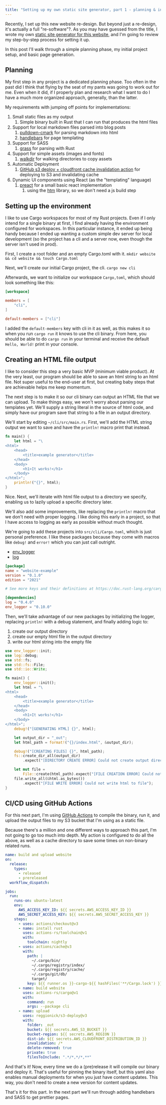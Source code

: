 ```yaml
---
title: "Setting up my own static site generator, part 1 - planning & initialization"
---
```

Recently, I set up this new website re-design. But beyond just a re-design, it's actually a full "re-software"?.
As you may have guessed from the title, I wrote my
own [static site generator for this website](https://github.com/sneakycrow/website), and I'm going to review my
step-by-step process for setting it up.

In this post I'll walk through a simple planning phase, my initial project setup, and basic page generation.

## Planning

My first step in any project is a dedicated planning phase. Too often in the past did I think that flying by the seat of
my pants was going to work out for me. Even when it did, if I properly plan and research what I want to do I have a much
more organized approach, generally, than the latter.

My requirements with jumping off points for implementations:

1. Small static files as my output
    1. Simple binary built in Rust that I can run that produces the html files
2. Support for local markdown files parsed into blog posts
    1. [pulldown-cmark](https://github.com/raphlinus/pulldown-cmark) for parsing markdown into html
    2. [handlebars](https://github.com/sunng87/handlebars-rust) for page templating
3. Support for SASS
    1. [grass](https://github.com/connorskees/grass) for parsing with Rust
4. Support for simple assets (images and fonts)
    1. [walkdir](https://github.com/BurntSushi/walkdir) for walking directories to copy assets
5. Automatic Deployment
    1. [GitHub s3 deploy + cloudfront cache invalidation action](https://github.com/Reggionick/s3-deploy) for deploying
       to S3 and invalidating cache
6. Dynamic UI components using React (as the "templating" language)
    1. [preact](https://preactjs.com/) for a small basic react implementation
        1. using the [htm](https://github.com/developit/htm) library, so we don't need a js build step

## Setting up the environment

I like to use Cargo workspaces for most of my Rust projects. Even if I only intend for a single binary at first, I find
already having the environment configured for workspaces. In this particular instance, it ended up being handy because I
ended up wanting a custom simple dev server for local development (so the project has a cli and a server now, even
though the server isn't used in prod).

First, I create a root folder and an empty Cargo.toml with it.
`mkdir website && cd website && touch Cargo.toml`

Next, we'll create our initial Cargo project, the cli.
`cargo new cli`

Afterwards, we want to initialize our workspace `Cargo,toml`, which should look something like this:

```toml
[workspace]

members = [
    "cli",
]

default-members = ["cli"]
```

I added the `default-members` key with cli in it as well, as this makes it so when you run `cargo run` it knows to use
the cli binary. From here, you should be able to do `cargo run` in your terminal and receive the default `Hello, World!`
print in your
console.

## Creating an HTML file output

I like to consider this step a very basic MVP (minimum viable product). At the very least, our program should be able to
save an html string to an html file. Not super useful to the end-user at first, but creating baby steps that are
achievable helps me keep momentum.

The next step is to make it so our cli binary can output an HTML file that we can upload. To make things easy, we won't
worry about parsing our templates yet. We'll supply a string literal in the source of html code, and simply have our
program save that string to a file in an output directory.

We'll start by editing `~/cli/src/main.rs`. First, we'll add the HTML string output we want to save and have
the `println!` macro print that instead.

```rust 
fn main() {
    let html = "\
<html>
    <head>
        <title>example generator</title>
    </head>
    <body>
        <h1>It works!</h1>
    </body>
</html>";
    println!("{}", html);
}
```

Nice. Next, we'll iterate with html file output to a directory we specify, enabling us to lazily upload a specific
directory later.

We'll also add some improvements, like replacing the `println!` macro that we don't need with proper logging. I like
doing this early in a project, so that I have access to logging as early as possible without much thought.

We're going to add these projects into `src/cli/Cargo.toml`, which is just personal preference. I like these packages
because they come with macros like `debug!` and `error!` which you can just call outright.

- [env_logger](https://github.com/rust-cli/env_logger/)
- [log](https://docs.rs/log/latest/log/)

```toml
[package]
name = "website-example"
version = "0.1.0"
edition = "2021"

# See more keys and their definitions at https://doc.rust-lang.org/cargo/reference/manifest.html

[dependencies]
log = "0.4.0"
env_logger = "0.10.0"
```

Then, we'll take advantage of our new packages by initializing the logger, replacing `println!` with a debug statement,
and finally adding logic to:

1. create our output directory
2. create our empty html file in the output directory
3. write our html string into the empty file

```rust 
use env_logger::init;
use log::debug;
use std::fs;
use std::fs::File;
use std::io::Write;

fn main() {
    env_logger::init();
    let html = "\
<html>
    <head>
        <title>example generator</title>
    </head>
    <body>
        <h1>It works!</h1>
    </body>
</html>";
    debug!("[GENERATING HTML] {}", html);

    let output_dir = "_out";
    let html_path = format!("{}/index.html", &output_dir);

    debug!("[CREATING FILES] {}", html_path);
    fs::create_dir_all(output_dir)
        .expect("[DIRECTORY CREATE ERROR] Could not create output directory");

    let mut file =
        File::create(html_path).expect("[FILE CREATION ERROR] Could not create html file");
    file.write_all(&html.as_bytes())
        .expect("[FILE WRITE ERROR] Could not write html to file");
}
```

## CI/CD using GitHub Actions

For this next part, I'm using [GitHub Actions](https://docs.github.com/en/actions) to compile the binary, run it, and
upload the output files to my S3 bucket that I'm using as a static file.

Because there's a million and one different ways to approach this part, I'm not going to go too much into depth. My
action is configured to do all the above, as well as a cache directory to save some times on non-binary related runs.

```yaml
name: build and upload website
on:
  release:
    types:
      - released
      - prereleased
  workflow_dispatch:

jobs:
  run:
    runs-on: ubuntu-latest
    env:
      AWS_ACCESS_KEY_ID: ${{ secrets.AWS_ACCESS_KEY_ID }}
      AWS_SECRET_ACCESS_KEY: ${{ secrets.AWS_SECRET_ACCESS_KEY }}
    steps:
      - uses: actions/checkout@v3
      - name: install rust
        uses: actions-rs/toolchain@v1
        with:
          toolchain: nightly
      - uses: actions/cache@v3
        with:
          path: |
            ~/.cargo/bin/
            ~/.cargo/registry/index/
            ~/.cargo/registry/cache/
            ~/.cargo/git/db/
            target/
          key: ${{ runner.os }}-cargo-${{ hashFiles('**/Cargo.lock') }}
      - name: build website
        uses: actions-rs/cargo@v1
        with:
          command: run
          args: --package cli
      - name: upload
        uses: reggionick/s3-deploy@v3
        with:
          folder: _out
          bucket: ${{ secrets.AWS_S3_BUCKET }}
          bucket-region: ${{ secrets.AWS_REGION }}
          dist-id: ${{ secrets.AWS_CLOUDFRONT_DISTRIBUTION_ID }}
          invalidation: /*
          delete-removed: true
          private: true
          filesToInclude: ".*/*,*/*,**"
```

And that's it! Now, every time we do a (pre)release it will compile our binary and deploy it. That's useful for pinning
the binary itself, but this yaml also enables manual deployments for when you just have content updates. This way, you
don't need to create a new version for content updates.

That's it for this part. In the next part we'll run through adding handlebars and SASS to get prettier pages. 